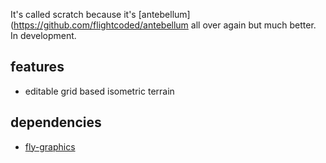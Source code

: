 It's called scratch because it's [antebellum](https://github.com/flightcoded/antebellum all over again but much better. In development.

## features
* editable grid based isometric terrain 

## dependencies
* [fly-graphics](https://github.com/flightcoded/fly-graphics)
